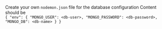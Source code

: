 

Create your own `nodemon.json` file for the database configuration
Content should be<br/>
`
{
  "env": {
    "MONGO_USER": <db-user>,
    "MONGO_PASSWORD": <db-password>,
    "MONGO_DB": <db-name>
  }
}
` 
